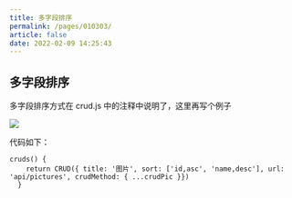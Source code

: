 ```yaml
---
title: 多字段排序
permalink: /pages/010303/
article: false
date: 2022-02-09 14:25:43
---
```


## 多字段排序
多字段排序方式在 crud.js 中的注释中说明了，这里再写个例子

![](https://img.el-admin.xin/images/2020/06/25/20200606142345.png)

代码如下：

```vue
cruds() {
    return CRUD({ title: '图片', sort: ['id,asc', 'name,desc'], url: 'api/pictures', crudMethod: { ...crudPic }})
  }
```

<Vssue :title="$title" />
